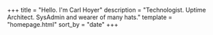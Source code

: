 +++
title = "Hello. I'm Carl Hoyer"
description = "Technologist. Uptime Architect. SysAdmin and wearer of many hats."
template = "homepage.html"
sort_by = "date"
+++
